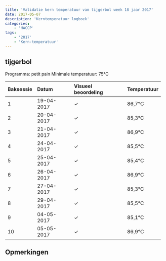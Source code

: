 ```yaml
---
title: 'Validatie kern temperatuur van tijgerbol week 18 jaar 2017'
date: 2017-05-07
description: 'Kerntemperatuur logboek'
categories:
    - 'HACCP'
tags:
    - '2017'
    - 'Kern-temperatuur'
---
```


## tijgerbol

Programma: petit pain
Minimale temperatuur: 75°C

| Baksessie | Datum | Visueel beoordeling | Temperatuur |
|:---|:---|:---|:---|
| 1 | 19-04-2017 | &check; | 86,7°C |
| 2 | 20-04-2017 | &check; | 85,3°C |
| 3 | 21-04-2017 | &check; | 86,9°C |
| 4 | 24-04-2017 | &check; | 85,5°C |
| 5 | 25-04-2017 | &check; | 85,4°C |
| 6 | 26-04-2017 | &check; | 86,9°C |
| 7 | 27-04-2017 | &check; | 85,3°C |
| 8 | 29-04-2017 | &check; | 85,5°C |
| 9 | 04-05-2017 | &check; | 85,1°C |
| 10 | 05-05-2017 | &check; | 86,9°C |

## Opmerkingen


